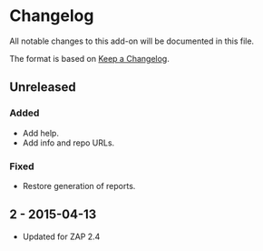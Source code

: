 # Changelog
All notable changes to this add-on will be documented in this file.

The format is based on [Keep a Changelog](https://keepachangelog.com/en/1.0.0/).

## Unreleased
### Added
- Add help.
- Add info and repo URLs.

### Fixed
- Restore generation of reports.

## 2 - 2015-04-13

- Updated for ZAP 2.4

